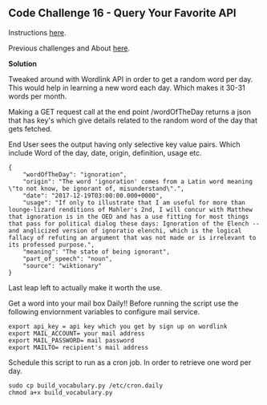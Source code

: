 ## Code Challenge 16 - Query Your Favorite API

Instructions [here](http://pybit.es/codechallenge16.html).

Previous challenges and About [here](http://pybit.es/pages/challenges.html).


**Solution**

Tweaked around with Wordlink API in order to get a random word
per day. This would help in learning a new word each day. Which makes
it 30-31 words per month. 

Making a GET request call at the end point /wordOfTheDay returns a
json that has key's which give details related to the random word of
the day that gets fetched.

End User sees the output having only selective key value pairs.
Which include Word of the day, date, origin, definition, usage
etc. 


```
{
    "wordOfTheDay": "ignoration",
    "origin": "The word 'ignoration' comes from a Latin word meaning \"to not know, be ignorant of, misunderstand\".",
    "date": "2017-12-19T03:00:00.000+0000",
    "usage": "If only to illustrate that I am useful for more than lounge-lizard renditions of Mahler's 2nd, I will concur with Matthew that ignoration is in the OED and has a use fitting for most things that pass for political dialog these days: Ignoration of the Elench -- and anglicized version of ignoratio elenchi, which is the logical fallacy of refuting an argument that was not made or is irrelevant to its professed purpose.",
    "meaning": "The state of being ignorant",
    "part_of_speech": "noun",
    "source": "wiktionary"
}

```

Last leap left to actually make it worth the use. 

Get a word into your mail box Daily!!
Before running the script use the following enviornment variables to configure mail service.

```
export api_key = api key which you get by sign up on wordlink
export MAIL_ACCOUNT= your mail address
export MAIL_PASSWORD= mail password
export MAILTO= recipient's mail address

``` 



Schedule this script to run as a cron job. In order to retrieve one word per day.

```
sudo cp build_vocabulary.py /etc/cron.daily
chmod a+x build_vocabulary.py

```
